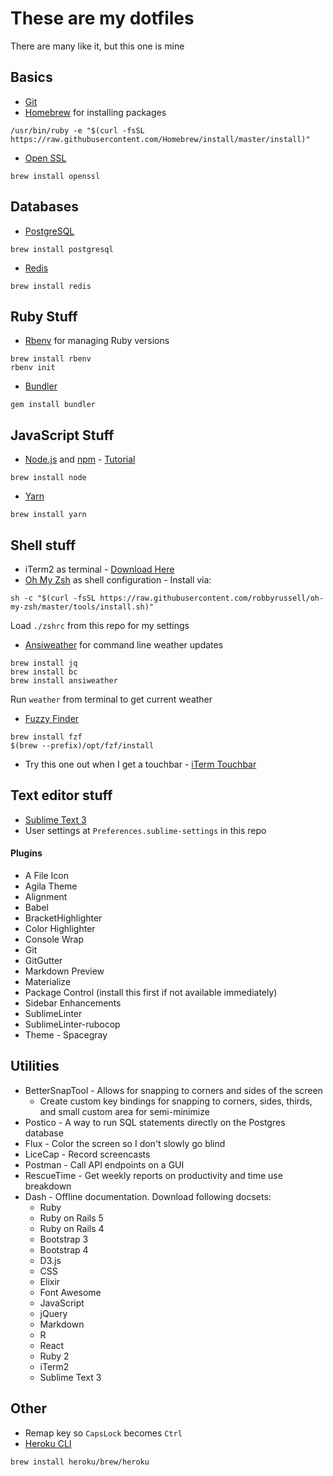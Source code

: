 # These are my dotfiles
There are many like it, but this one is mine

## Basics
* [Git](https://git-scm.com/download/mac)
* [Homebrew](https://brew.sh) for installing packages
```
/usr/bin/ruby -e "$(curl -fsSL https://raw.githubusercontent.com/Homebrew/install/master/install)"
```
* [Open SSL](https://www.openssl.org/)
```
brew install openssl
```

## Databases
* [PostgreSQL](https://www.postgresql.org/download/macosx/)
```
brew install postgresql
```
* [Redis](https://redis.io/)
```
brew install redis
```

## Ruby Stuff
* [Rbenv](https://github.com/rbenv/rbenv) for managing Ruby versions
```
brew install rbenv
rbenv init
```
* [Bundler](http://bundler.io/)
```
gem install bundler
```

## JavaScript Stuff
* [Node.js](https://nodejs.org/en/) and [npm](!) - [Tutorial](https://www.dyclassroom.com/howto-mac/how-to-install-nodejs-and-npm-on-mac-using-homebrew)
```
brew install node
```
* [Yarn](https://yarnpkg.com/en)
```
brew install yarn
```

## Shell stuff
* iTerm2 as terminal - [Download Here](https://www.iterm2.com/downloads.html)
* [Oh My Zsh](http://ohmyz.sh/) as shell configuration - Install via: 
```
sh -c "$(curl -fsSL https://raw.githubusercontent.com/robbyrussell/oh-my-zsh/master/tools/install.sh)"
```
Load `./zshrc` from this repo for my settings

* [Ansiweather](https://github.com/fcambus/ansiweather) for command line weather updates
```
brew install jq
brew install bc
brew install ansiweather
```
Run `weather` from terminal to get current weather


* [Fuzzy Finder](https://github.com/junegunn/fzf)
```
brew install fzf
$(brew --prefix)/opt/fzf/install
```
* Try this one out when I get a touchbar - [iTerm Touchbar](!https://github.com/iam4x/zsh-iterm-touchbar)

## Text editor stuff
* [Sublime Text 3](https://www.sublimetext.com/3)
* User settings at `Preferences.sublime-settings` in this repo
#### Plugins
* A File Icon
* Agila Theme
* Alignment
* Babel
* BracketHighlighter
* Color Highlighter
* Console Wrap
* Git
* GitGutter
* Markdown Preview
* Materialize
* Package Control (install this first if not available immediately)
* Sidebar Enhancements
* SublimeLinter
* SublimeLinter-rubocop
* Theme - Spacegray

## Utilities
* BetterSnapTool - Allows for snapping to corners and sides of the screen
  * Create custom key bindings for snapping to corners, sides, thirds, and small custom area for semi-minimize
* Postico - A way to run SQL statements directly on the Postgres database
* Flux - Color the screen so I don't slowly go blind
* LiceCap - Record screencasts 
* Postman - Call API endpoints on a GUI
* RescueTime - Get weekly reports on productivity and time use breakdown
* Dash - Offline documentation.  Download following docsets:
  * Ruby
  * Ruby on Rails 5
  * Ruby on Rails 4
  * Bootstrap 3
  * Bootstrap 4
  * D3.js
  * CSS
  * Elixir
  * Font Awesome
  * JavaScript
  * jQuery
  * Markdown
  * R
  * React
  * Ruby 2
  * iTerm2
  * Sublime Text 3

## Other
* Remap key so `CapsLock` becomes `Ctrl`
* [Heroku CLI](https://devcenter.heroku.com/articles/heroku-cli#download-and-install)
```
brew install heroku/brew/heroku
```
